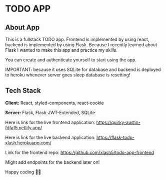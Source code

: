 
# TODO APP

## About App

This is a fullstack TODO app. Frontend is implemented by using react, backend is implemented by using Flask. Because I recently learned about Flask I wanted to make this app and practice my skills.

You can create and authenticate yourself to start using the app.

IMPORTANT: because it uses SQLite for database and backend is deployed to heroku whenever server goes sleep database is resetting!


## Tech Stack

**Client:** React, styled-components, react-cookie

**Server:** Flask, Flask-JWT-Extended, SQLite

Here is link for the live frontend application: https://quirky-austin-fdfaf5.netlify.app/

Here is link for the live backend application: https://flask-todo-xlash.herokuapp.com/

Link for the frontend repo: https://github.com/xlash5/todo-app-frontend

Might add endpoints for the backend later on!

Happy coding 👨‍💻